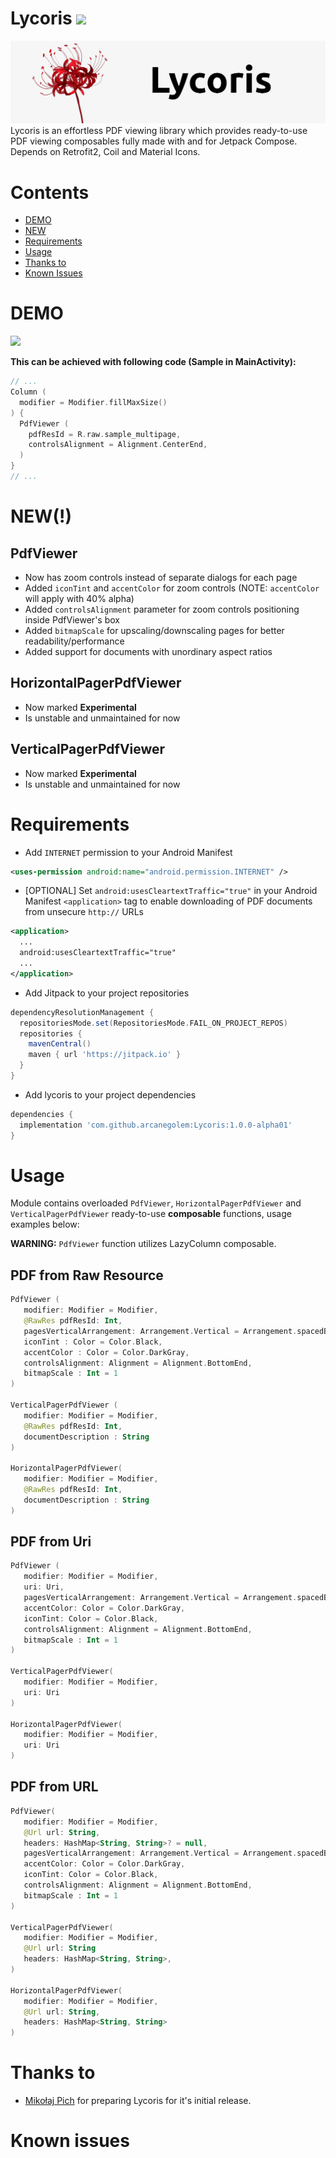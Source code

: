 # Lycoris [![](https://jitpack.io/v/arcanegolem/Lycoris.svg)](https://jitpack.io/#arcanegolem/Lycoris)
![Lycoris Header](https://github.com/arcanegolem/Lycoris/blob/master/images/header.jpg)
Lycoris is an effortless PDF viewing library which provides ready-to-use PDF viewing composables fully made with and for Jetpack Compose. Depends on Retrofit2, Coil and Material Icons.

# Contents
* [DEMO](#DEMO)
* [NEW](#NEW)
* [Requirements](#Requirements)
* [Usage](#Usage)
* [Thanks to](#Thanks-to)
* [Known Issues](#Known-issues)

# DEMO
<img src="https://github.com/arcanegolem/Lycoris/blob/master/images/lycoris_demo.gif" width="350" />

**This can be achieved with following code (Sample in MainActivity):**
```kotlin
// ...
Column (
  modifier = Modifier.fillMaxSize()
) {
  PdfViewer (
    pdfResId = R.raw.sample_multipage,
    controlsAlignment = Alignment.CenterEnd,
  )
}
// ...
```

# NEW(!)
## PdfViewer
* Now has zoom controls instead of separate dialogs for each page
* Added `iconTint` and `accentColor` for zoom controls (NOTE: `accentColor` will apply with 40% alpha)
* Added `controlsAlignment` parameter for zoom controls positioning inside PdfViewer's box
* Added `bitmapScale` for upscaling/downscaling pages for better readability/performance
* Added support for documents with unordinary aspect ratios

## HorizontalPagerPdfViewer
* Now marked **Experimental**
* Is unstable and unmaintained for now

## VerticalPagerPdfViewer
* Now marked **Experimental**
* Is unstable and unmaintained for now

# Requirements
- Add `INTERNET` permission to your Android Manifest
```xml
<uses-permission android:name="android.permission.INTERNET" />
```

- [OPTIONAL] Set `android:usesCleartextTraffic="true"` in your Android Manifest `<application>` tag to enable downloading of PDF documents from unsecure `http://` URLs
```xml
<application>
  ...
  android:usesCleartextTraffic="true"
  ...
</application>
```

- Add Jitpack to your project repositories
```gradle
dependencyResolutionManagement {
  repositoriesMode.set(RepositoriesMode.FAIL_ON_PROJECT_REPOS)
  repositories {
    mavenCentral()
    maven { url 'https://jitpack.io' }
  }
}
```

- Add lycoris to your project dependencies
```gradle
dependencies {
  implementation 'com.github.arcanegolem:Lycoris:1.0.0-alpha01'
}
```

# Usage
Module contains overloaded `PdfViewer`, `HorizontalPagerPdfViewer` and `VerticalPagerPdfViewer` ready-to-use **composable** functions, usage examples below:

**WARNING:** `PdfViewer` function utilizes LazyColumn composable.

## PDF from Raw Resource
```kotlin
PdfViewer (
   modifier: Modifier = Modifier,
   @RawRes pdfResId: Int,
   pagesVerticalArrangement: Arrangement.Vertical = Arrangement.spacedBy(8.dp),
   iconTint : Color = Color.Black,
   accentColor : Color = Color.DarkGray,
   controlsAlignment: Alignment = Alignment.BottomEnd,
   bitmapScale : Int = 1
)

VerticalPagerPdfViewer (
   modifier: Modifier = Modifier,
   @RawRes pdfResId: Int,
   documentDescription : String
)

HorizontalPagerPdfViewer(
   modifier: Modifier = Modifier,
   @RawRes pdfResId: Int,
   documentDescription : String
)
```

## PDF from Uri
```kotlin
PdfViewer (
   modifier: Modifier = Modifier,
   uri: Uri,
   pagesVerticalArrangement: Arrangement.Vertical = Arrangement.spacedBy(8.dp),
   accentColor: Color = Color.DarkGray,
   iconTint: Color = Color.Black,
   controlsAlignment: Alignment = Alignment.BottomEnd,
   bitmapScale : Int = 1
)

VerticalPagerPdfViewer(
   modifier: Modifier = Modifier,
   uri: Uri
)

HorizontalPagerPdfViewer(
   modifier: Modifier = Modifier,
   uri: Uri
)
```

## PDF from URL
```kotlin
PdfViewer(
   modifier: Modifier = Modifier,
   @Url url: String,
   headers: HashMap<String, String>? = null,
   pagesVerticalArrangement: Arrangement.Vertical = Arrangement.spacedBy(8.dp),
   accentColor: Color = Color.DarkGray,
   iconTint: Color = Color.Black,
   controlsAlignment: Alignment = Alignment.BottomEnd,
   bitmapScale : Int = 1
)

VerticalPagerPdfViewer(
   modifier: Modifier = Modifier,
   @Url url: String
   headers: HashMap<String, String>,
)

HorizontalPagerPdfViewer(
   modifier: Modifier = Modifier,
   @Url url: String,
   headers: HashMap<String, String>
)
```

# Thanks to
- [Mikołaj Pich](https://github.com/mklkj) for preparing Lycoris for it's initial release.

# Known issues
